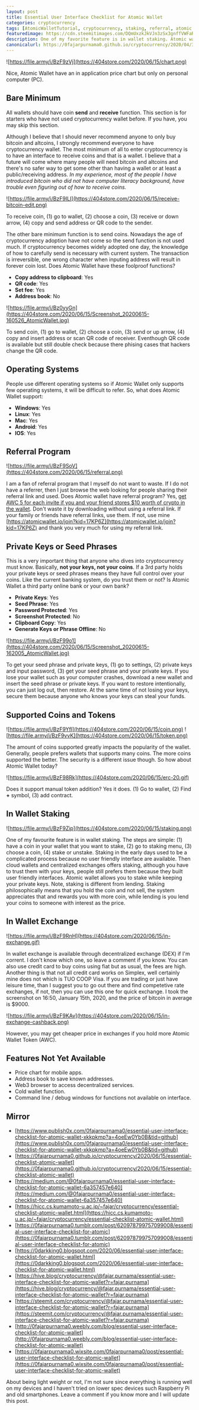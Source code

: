 ```yaml
---
layout: post
title: Essential User Interface Checklist for Atomic Wallet
categories: cryptocurrency
tags: [AtomicWalletTutorial, cryptocurrency, staking, referral, atomic wallet token]
featuredimage: https://cdn.steemitimages.com/DQmUxzkJkVJn3zSx3gnffVWFaRY6JVWYdBzqkUrKswQLp5C/chart.PNG
description: One of my favorite feature is in wallet staking. Atomic wallet allows you to stake while keeping your private keys.
canonicalurl: https://0fajarpurnama0.github.io/cryptocurrency/2020/04/30/first-experience-loopringio-dex
---
```


![https://file.army/i/BzF9zVj](https://404store.com/2020/06/15/chart.png)

Nice, Atomic Wallet have an in application price chart but only on personal computer (PC).



## Bare Minimum

All wallets should have coin **send** and **receive** function. This section is for starters who have not used cryptocurrency wallet before. If you have, you may skip this section.

Although I believe that I should never recommend anyone to only buy bitcoin and altcoins, I strongly recommend everyone to have cryptocurrency wallet. The most minimum of all to enter cryptocurrency is to have an interface to receive coins and that is a wallet. I believe that a future will come where many people will need bitcoin and altcoins and there's no safer way to get some other than having a wallet or at least a public/receiving address. _In my experience, most of the people I have introduced bitcoin who did not have computer literacy background, have trouble even figuring out of how to receive coins._

![https://file.army/i/BzF9ILI](https://404store.com/2020/06/15/receive-bitcoin-edit.png)

To receive coin, (1) go to wallet, (2) choose a coin, (3) receive or down arrow, (4) copy and send address or QR code to the sender.



The other bare minimum function is to send coins. Nowadays the age of cryptocurrency adoption have not come so the send function is not used much. If cryptocurrency becomes widely adopted one day, the knowledge of how to carefully send is necessary with current system. The transaction is irreversible, one wrong character when inputing address will result in forever coin lost. Does Atomic Wallet have these foolproof functions?

*   **Copy address to clipboard**: Yes
*   **QR code**: Yes
*   **Set fee**: Yes
*   **Address book**: No

![https://file.army/i/Bz0yyGn](https://404store.com/2020/06/15/Screenshot_20200615-160526_AtomicWallet.jpg)

To send coin, (1) go to wallet, (2) choose a coin, (3) send or up arrow, (4) copy and insert address or scan QR code of receiver. Eventhough QR code is available but still double check because there phising cases that hackers change the QR code.



## Operating Systems

People use different operating systems so if Atomic Wallet only supports few operating systems, it will be difficult to refer. So, what does Atomic Wallet support:

*   **Windows**: Yes
*   **Linux**: Yes
*   **Mac**: Yes
*   **Android**: Yes
*   **IOS**: Yes

## Referral Program

![https://file.army/i/BzF9SoV](https://404store.com/2020/06/15/referral.png)

I am a fan of referral program that I myself do not want to waste. If I do not have a referrer, then I just browse the web looking for people sharing their referral link and used. Does Atomic wallet have referral program? Yes, [get AWC 5 for each invite if you and your friend stores $10 worth of crypto in the wallet](https://atomicwallet.io/airdrop). Don't waste it by downloading without using a referral link. If your family or friends have referral links, use them. If not, use mine [https://atomicwallet.io/join?kid=17KP6Z](https://atomicwallet.io/join?kid=17KP6Z) and thank you very much for using my referral link.



## Private Keys or Seed Phrases

This is a very important thing that anyone who dives into cryptocurrency must know. Basically, **not your keys, not your coins**. If a 3rd party holds your private keys or seed phrases means they have full control over your coins. Like the current banking system, do you trust them or not? Is Atomic Wallet a third party online bank or your own bank?

*   **Private Keys**: Yes
*   **Seed Phrase**: Yes
*   **Password Protected**: Yes
*   **Screenshot Protected**: No
*   **Clipboard Copy**: Yes
*   **Generate Keys or Phrase Offline**: No

![https://file.army/i/BzF99o1](https://404store.com/2020/06/15/Screenshot_20200615-162005_AtomicWallet.jpg)

To get your seed phrase and private keys, (1) go to settings, (2) private keys and input password, (3) get your seed phrase and your private keys. If you lose your wallet such as your computer crashes, download a new wallet and insert the seed phrase or private keys. If you want to restore intentionally, you can just log out, then restore. At the same time of not losing your keys, secure them because anyone who knows your keys can steal your funds.



## Supported Coins and Tokens

![https://file.army/i/BzF9Yfl](https://404store.com/2020/06/15/coin.png) ![https://file.army/i/BzF9vvK](https://404store.com/2020/06/15/token.png)

The amount of coins supported greatly impacts the popularity of the wallet. Generally, people prefers wallets that supports many coins. The more coins supported the better. The security is a different issue though. So how about Atomic Wallet today?



![https://file.army/i/BzF98Rk](https://404store.com/2020/06/15/erc-20.gif)

Does it support manual token addition? Yes it does. (1) Go to wallet, (2) Find **+** symbol, (3) add contract.



## In Wallet Staking

![https://file.army/i/BzF9Zip](https://404store.com/2020/06/15/staking.png)

One of my favourite feature is in wallet staking. The steps are simple: (1) have a coin in your wallet that you want to stake, (2) go to staking menu, (3) choose a coin, (4) stake or unstake. Staking in the early days used to be a complicated process because no user friendly interface are available. Then cloud wallets and centralized exchanges offers staking, although you have to trust them with your keys, people still prefers them because they built user friendly interfaces. Atomic wallet allows you to stake while keeping your private keys. Note, staking is different from lending. Staking philosophically means that you hold the coin and not sell, the system appreciates that and rewards you with more coin, while lending is you lend your coins to someone with interest as the price.



## In Wallet Exchange

![https://file.army/i/BzF9RnH](https://404store.com/2020/06/15/in-exchange.gif)

In wallet exchange is available through decentralized exchange (DEX) if I'm corrent. I don't know which one, so leave a comment if you know. You can also use credit card to buy coins using fiat but as usual, the fees are high. Another thing is that not all credit card works on Simplex, well certainly mine does not which is TUO COOP Visa. If you are trading or just have leisure time, than I suggest you to go out there and find competetive rate exchanges, if not, then you can use this one for quick exchange. I took the screenshot on 16:50, January 15th, 2020, and the price of bitcoin in average is $9000.



![https://file.army/i/BzF9KAv](https://404store.com/2020/06/15/in-exchange-cashback.png)

However, you may get cheaper price in exchanges if you hold more Atomic Wallet Token (AWC).



## Features Not Yet Available

*   Price chart for mobile apps.
*   Address book to save known addresses.
*   Web3 browser to access decentralized services.
*   Cold wallet function.
*   Command line / debug windows for functions not available on interface.

## Mirror

*   [https://www.publish0x.com/0fajarpurnama0/essential-user-interface-checklist-for-atomic-wallet-xkkpkmp?a=4oeEw0Yb0B&tid=github](https://www.publish0x.com/0fajarpurnama0/essential-user-interface-checklist-for-atomic-wallet-xkkpkmp?a=4oeEw0Yb0B&tid=github)
*   [https://0fajarpurnama0.github.io/cryptocurrency/2020/06/15/essential-checklist-atomic-wallet](https://0fajarpurnama0.github.io/cryptocurrency/2020/06/15/essential-checklist-atomic-wallet)
*   [https://medium.com/@0fajarpurnama0/essential-user-interface-checklist-for-atomic-wallet-6a357457e640](https://medium.com/@0fajarpurnama0/essential-user-interface-checklist-for-atomic-wallet-6a357457e640)
*   [https://hicc.cs.kumamoto-u.ac.jp/~fajar/cryptocurrency/essential-checklist-atomic-wallet.html](https://hicc.cs.kumamoto-u.ac.jp/~fajar/cryptocurrency/essential-checklist-atomic-wallet.html)
*   [https://0fajarpurnama0.tumblr.com/post/620978799757099008/essential-user-interface-checklist-for-atomic](https://0fajarpurnama0.tumblr.com/post/620978799757099008/essential-user-interface-checklist-for-atomic)
*   [https://0darkking0.blogspot.com/2020/06/essential-user-interface-checklist-for-atomic-wallet.html](https://0darkking0.blogspot.com/2020/06/essential-user-interface-checklist-for-atomic-wallet.html)
*   [https://hive.blog/cryptocurrency/@fajar.purnama/essential-user-interface-checklist-for-atomic-wallet?r=fajar.purnama](https://hive.blog/cryptocurrency/@fajar.purnama/essential-user-interface-checklist-for-atomic-wallet?r=fajar.purnama)
*   [https://steemit.com/cryptocurrency/@fajar.purnama/essential-user-interface-checklist-for-atomic-wallet?r=fajar.purnama](https://steemit.com/cryptocurrency/@fajar.purnama/essential-user-interface-checklist-for-atomic-wallet?r=fajar.purnama)
*   [http://0fajarpurnama0.weebly.com/blog/essential-user-interface-checklist-for-atomic-wallet](http://0fajarpurnama0.weebly.com/blog/essential-user-interface-checklist-for-atomic-wallet)
*   [https://0fajarpurnama0.wixsite.com/0fajarpurnama0/post/essential-user-interface-checklist-for-atomic-wallet](https://0fajarpurnama0.wixsite.com/0fajarpurnama0/post/essential-user-interface-checklist-for-atomic-wallet)

About being light weight or not, I'm not sure since everything is running well on my devices and I haven't tried on lower spec devices such Raspberry Pi and old smartphones. Leave a comment if you know more and I will update this post.